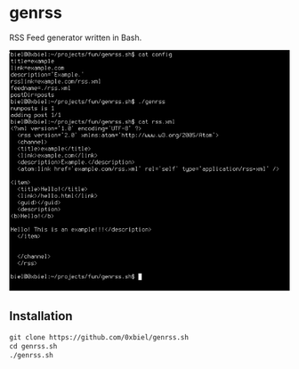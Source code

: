 # genrss

RSS Feed generator written in Bash.

![](demo.png)

## Installation

```
git clone https://github.com/0xbiel/genrss.sh
cd genrss.sh
./genrss.sh
```
